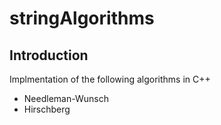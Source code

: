 # stringAlgorithms

## Introduction 

Implmentation of the following algorithms in C++

* Needleman-Wunsch
* Hirschberg

